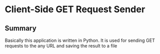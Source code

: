 # Client-Side GET Request Sender 
## Summary
Basically this application is written in Python. It is used for sending GET requests to the any URL and saving the result to a file 